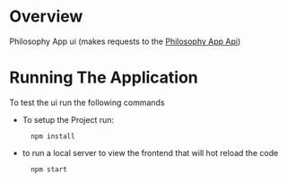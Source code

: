 # Overview

Philosophy App ui (makes requests to the [Philosophy App Api](https://github.com/chongr/philosophy-app-api))

# Running The Application

To test the ui run the following commands

* To setup the Project run:

        npm install

* to run a local server to view the frontend that will hot reload the code 

        npm start